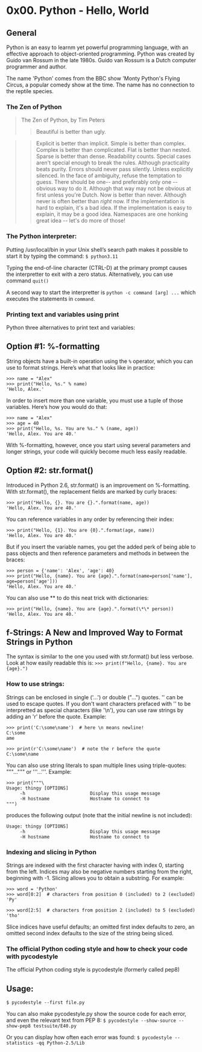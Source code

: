 # 0x00. Python - Hello, World

## General
Python is an easy to learnm yet powerful programming language, with an effective approach to object-oriented programming. Python was created by Guido van Rossum in the late 1980s. Guido van Rossum is a Dutch computer programmer and author.

The name 'Python' comes from the BBC show 'Monty Python's Flying Circus, a popular comedy show at the time. The name has no connection to the reptile species.

### The Zen of Python
> The Zen of Python, by Tim Peters
>> Beautiful is better than ugly.

>> Explicit is better than implicit.
>> Simple is better than complex.
>> Complex is better than complicated.
>> Flat is better than nested.
>> Sparse is better than dense.
>> Readability counts.
>> Special cases aren't special enough to break the rules.
>> Although practicality beats purity.
>> Errors should never pass silently.
>> Unless explicitly silenced.
>> In the face of ambiguity, refuse the temptation to guess.
>> There should be one-- and preferably only one --obvious way to do it.
>> Although that way may not be obvious at first unless you're Dutch.
>> Now is better than never.
>> Although never is often better than *right* now.
>> If the implementation is hard to explain, it's a bad idea.
>> If the implementation is easy to explain, it may be a good idea.
 Namespaces are one honking great idea -- let's do more of those!

### The Python interpreter:
Putting /usr/local/bin in your Unix shell’s search path makes it possible to start it by typing the command:
`$ python3.11`

Typing the end-of-line character (CTRL-D) at the primary prompt causes the interpretter to exit with a zero status.
Alternatively, you can use command `quit()`

A second way to start the interpretter is `python -c command [arg] ...` which executes the statements in `command`.

### Printing text and variables using **print**
Python three alternatives to print text and variables:

Option #1: %-formatting
-----------------------
String objects have a built-in operation using the `%` operator, which you can use to format strings. Here’s what that looks like in practice:
```
>>> name = "Alex"
>>> print("Hello, %s." % name)
'Hello, Alex.'
```
In order to insert more than one variable, you must use a tuple of those variables. Here’s how you would do that:
```
>>> name = "Alex"
>>> age = 40
>>> print("Hello, %s. You are %s." % (name, age))
'Hello, Alex. You are 40.'
```
With %-formatting, however, once you start using several parameters and longer strings, your code will quickly become much less easily readable.

Option #2: str.format()
----------------------
Introduced in Python 2.6, str.format()  is an improvement on %-formatting. With str.format(), the replacement fields are marked by curly braces:
```
>>> print("Hello, {}. You are {}.".format(name, age))
'Hello, Alex. You are 40.'
```
You can reference variables in any order by referencing their index:
```
>>> print("Hello, {1}. You are {0}.".format(age, name))
'Hello, Alex. You are 40.'
```
But if you insert the variable names, you get the added perk of being able to pass objects and then reference parameters and methods in between the braces:
```
>>> person = {'name': 'Alex', 'age': 40}
>>> print("Hello, {name}. You are {age}.".format(name=person['name'], age=person['age']))
'Hello, Alex. You are 40.'
```
You can also use ** to do this neat trick with dictionaries:
```
>>> print("Hello, {name}. You are {age}.".format(\*\* person))
'Hello, Alex. You are 40.'
```

f-Strings: A New and Improved Way to Format Strings in Python
-------------------------------------------------------------
The syntax is similar to the one you used with str.format() but less verbose. Look at how easily readable this is:
`>>> print(f"Hello, {name}. You are {age}.")`

### How to use strings:
Strings can be enclosed in single ('...') or double ("...") quotes. '\' can be used to escape quotes. If you don't want characters prefaced with '\' to be interpretted as special characters (like '\n'), you can use raw strings by adding an 'r' before the quote. Example:
```
>>> print('C:\some\name')  # here \n means newline!
C:\some
ame

>>> print(r'C:\some\name')  # note the r before the quote
C:\some\name
```
You can also use string literals to span multiple lines using triple-quotes: """...""" or '''...'''. Example:
```
>>> print("""\
Usage: thingy [OPTIONS]
     -h                        Display this usage message
     -H hostname               Hostname to connect to
""")
```
produces the following output (note that the initial newline is not included):
```
Usage: thingy [OPTIONS]
     -h                        Display this usage message
     -H hostname               Hostname to connect to
```
### Indexing and slicing in Python
Strings are indexed with the first character having with index 0, starting from the left. Indices may also be negative numbers starting from the right, beginning with -1. Slicing allows you to obtain a substring. For example:
```
>>> word = 'Python'
>>> word[0:2]  # characters from position 0 (included) to 2 (excluded)
'Py'

>>> word[2:5]  # characters from position 2 (included) to 5 (excluded)
'tho'
```
Slice indices have useful defaults; an omitted first index defaults to zero, an omitted second index defaults to the size of the string being sliced.

### The official Python coding style and how to check your code with **pycodestyle**
The official Python coding style is pycodestyle (formerly called pep8)

Usage:
------
`$ pycodestyle --first file.py`

You can also make pycodestyle.py show the source code for each error, and even the relevant text from PEP 8:
`$ pycodestyle --show-source --show-pep8 testsuite/E40.py`

Or you can display how often each error was found:
`$ pycodestyle --statistics -qq Python-2.5/Lib`
